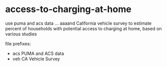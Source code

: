 # access-to-charging-at-home
use puma and acs data ... aaaand California vehicle survey to estimate percent of households with potential access to charging at home, based on various studies

file prefixes:
* acs PUMA and ACS data
* veh CA Vehicle Survey
